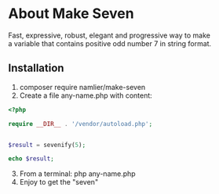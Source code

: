 # About Make Seven
Fast, expressive, robust, elegant and progressive way to make<br/>
 a variable that contains positive odd number 7 in string format.
## Installation
1. composer require namlier/make-seven
2. Create a file any-name.php with content:
```PHP
<?php

require __DIR__ . '/vendor/autoload.php';


$result = sevenify(5);

echo $result;
```
3. From a terminal: php any-name.php
4. Enjoy to get the "seven"
